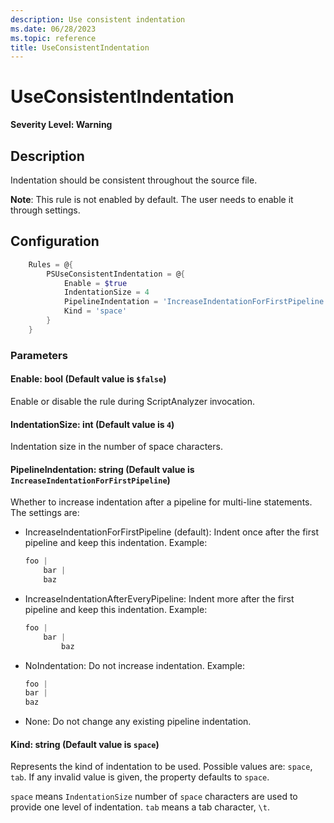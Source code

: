 ```yaml
---
description: Use consistent indentation
ms.date: 06/28/2023
ms.topic: reference
title: UseConsistentIndentation
---
```

# UseConsistentIndentation

**Severity Level: Warning**

## Description

Indentation should be consistent throughout the source file.

**Note**: This rule is not enabled by default. The user needs to enable it through settings.

## Configuration

```powershell
    Rules = @{
        PSUseConsistentIndentation = @{
            Enable = $true
            IndentationSize = 4
            PipelineIndentation = 'IncreaseIndentationForFirstPipeline'
            Kind = 'space'
        }
    }
```

### Parameters

#### Enable: bool (Default value is `$false`)

Enable or disable the rule during ScriptAnalyzer invocation.

#### IndentationSize: int (Default value is `4`)

Indentation size in the number of space characters.

#### PipelineIndentation: string (Default value is `IncreaseIndentationForFirstPipeline`)

Whether to increase indentation after a pipeline for multi-line statements. The settings are:

- IncreaseIndentationForFirstPipeline (default): Indent once after the first pipeline and keep this
  indentation. Example:

  ```powershell
  foo |
      bar |
      baz
  ```

- IncreaseIndentationAfterEveryPipeline: Indent more after the first pipeline and keep this
  indentation. Example:

  ```powershell
  foo |
      bar |
          baz
  ```

- NoIndentation: Do not increase indentation. Example:

  ```powershell
  foo |
  bar |
  baz
  ```

- None: Do not change any existing pipeline indentation.

#### Kind: string (Default value is `space`)

Represents the kind of indentation to be used. Possible values are: `space`, `tab`. If any invalid
value is given, the property defaults to `space`.

`space` means `IndentationSize` number of `space` characters are used to provide one level of
indentation. `tab` means a tab character, `\t`.
